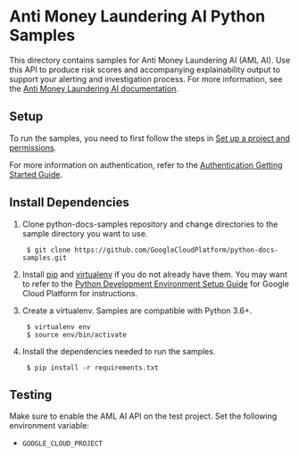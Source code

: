 # Anti Money Laundering AI Python Samples

This directory contains samples for Anti Money Laundering AI (AML AI). Use this API to produce risk scores and accompanying explainability output to support your alerting and investigation process. For more information, see the
[Anti Money Laundering AI documentation](https://cloud.google.com/financial-services/anti-money-laundering/).

## Setup

To run the samples, you need to first follow the steps in
[Set up a project and permissions](https://cloud.google.com/financial-services/anti-money-laundering/docs/set-up-project-permissions).

For more information on authentication, refer to the
[Authentication Getting Started Guide](https://cloud.google.com/docs/authentication/getting-started).

## Install Dependencies

1. Clone python-docs-samples repository and change directories to the sample directory
you want to use.

        $ git clone https://github.com/GoogleCloudPlatform/python-docs-samples.git

1. Install [pip](https://pip.pypa.io/) and
[virtualenv](https://virtualenv.pypa.io/) if you do not already have them. You
may want to refer to the
[Python Development Environment Setup Guide](https://cloud.google.com/python/setup)
for Google Cloud Platform for instructions.

1. Create a virtualenv. Samples are compatible with Python 3.6+.

        $ virtualenv env
        $ source env/bin/activate

1. Install the dependencies needed to run the samples.

        $ pip install -r requirements.txt

## Testing

Make sure to enable the AML AI API on the test project. Set the following
environment variable:

*   `GOOGLE_CLOUD_PROJECT`
